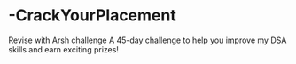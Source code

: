 # -CrackYourPlacement
Revise with Arsh challenge A 45-day challenge to help you improve my DSA skills and earn exciting prizes!

